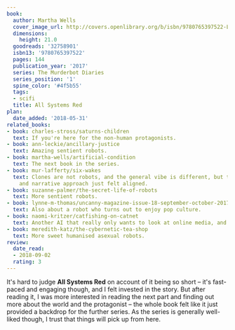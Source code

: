 ```yaml
---
book:
  author: Martha Wells
  cover_image_url: http://covers.openlibrary.org/b/isbn/9780765397522-L.jpg
  dimensions:
    height: 21.0
  goodreads: '32758901'
  isbn13: '9780765397522'
  pages: 144
  publication_year: '2017'
  series: The Murderbot Diaries
  series_position: '1'
  spine_color: '#4f5b55'
  tags:
  - scifi
  title: All Systems Red
plan:
  date_added: '2018-05-31'
related_books:
- book: charles-stross/saturns-children
  text: If you're here for the non-human protagonists.
- book: ann-leckie/ancillary-justice
  text: Amazing sentient robots.
- book: martha-wells/artificial-condition
  text: The next book in the series.
- book: mur-lafferty/six-wakes
  text: Clones are not robots, and the general vibe is different, but the setting
    and narrative approach just felt aligned.
- book: suzanne-palmer/the-secret-life-of-robots
  text: More sentient robots.
- book: lynne-m-thomas/uncanny-magazine-issue-18-september-october-2017
  text: Also about a robot who turns out to enjoy pop culture.
- book: naomi-kritzer/catfishing-on-catnet
  text: Another AI that really only wants to look at online media, and maybe help some friends.
- book: meredith-katz/the-cybernetic-tea-shop
  text: More sweet humanised asexual robots.
review:
  date_read:
  - 2018-09-02
  rating: 3
---
```


It's hard to judge **All Systems Red** on account of it being so short – it's fast-paced and engaging though, and I felt invested in the story. But after reading it, I was more interested in reading the next part and finding out more about the world and the protagonist – the whole book felt like it just provided a backdrop for the further series. As the series is generally well-liked though, I trust that things will pick up from here.
